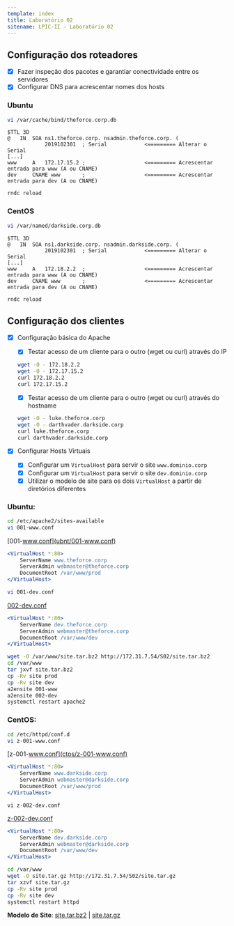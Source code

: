 ```yaml
---
template: index
title: Laboratório 02
sitename: LPIC-II - Laboratório 02
---
```


## Configuração dos roteadores

* [X] Fazer inspeção dos pacotes e garantiar conectividade entre os servidores
* [X] Configurar DNS para acrescentar nomes dos hosts

### Ubuntu

```bash
vi /var/cache/bind/theforce.corp.db
```

```dns
$TTL 3D
@   IN  SOA ns1.theforce.corp. nsadmin.theforce.corp. (
            2019102301  ; Serial            <========= Alterar o Serial
[...]
www     A   172.17.15.2 ;                   <========= Acrescentar entrada para www (A ou CNAME)
dev     CNAME www       ;                   <========= Acrescentar entrada para dev (A ou CNAME)

```

```bash
rndc reload
```

### CentOS

```bash
vi /var/named/darkside.corp.db
```

```dns
$TTL 3D
@   IN  SOA ns1.darkside.corp. nsadmin.darkside.corp. (
            2019102301  ; Serial            <========= Alterar o Serial
[...]
www     A   172.18.2.2  ;                   <========= Acrescentar entrada para www (A ou CNAME)
dev     CNAME www       ;                   <========= Acrescentar entrada para dev (A ou CNAME)

```

```bash
rndc reload
```

## Configuração dos clientes

* [X] Configuração básica do Apache
  * [X] Testar acesso de um cliente para o outro (wget ou curl) através do IP

  ```bash
  wget -O - 172.18.2.2
  wget -O - 172.17.15.2
  curl 172.18.2.2
  curl 172.17.15.2
  ```

  * [X] Testar acesso de um cliente para o outro (wget ou curl) através do hostname

  ```bash
  wget -O - luke.theforce.corp
  wget -O - darthvader.darkside.corp
  curl luke.theforce.corp
  curl darthvader.darkside.corp
  ```

* [X] Configurar Hosts Virtuais
   * [X] Configurar um `VirtualHost` para servir o site `www.dominio.corp`
   * [X] Configurar um `VirtualHost` para servir o site `dev.dominio.corp`
   * [X] Utilizar o modelo de site para os dois `VirtualHost` a partir de diretórios diferentes

### Ubuntu:

```bash
cd /etc/apache2/sites-available
vi 001-www.conf
```

[001-www.conf](ubnt/001-www.conf)
```apache
<VirtualHost *:80>
    ServerName www.theforce.corp
    ServerAdmin webmaster@theforce.corp
    DocumentRoot /var/www/prod
</VirtualHost>
```

```bash
vi 001-dev.conf
```

[002-dev.conf](ubnt/002-dev.conf)
```apache
<VirtualHost *:80>
    ServerName dev.theforce.corp
    ServerAdmin webmaster@theforce.corp
    DocumentRoot /var/www/dev
</VirtualHost>
```

```bash
wget -O /var/www/site.tar.bz2 http://172.31.7.54/S02/site.tar.bz2
cd /var/www
tar jxvf site.tar.bz2
cp -Rv site prod
cp -Rv site dev
a2ensite 001-www
a2ensite 002-dev
systemctl restart apache2
```

### CentOS:

```bash
cd /etc/httpd/conf.d
vi z-001-www.conf
```

[z-001-www.conf](ctos/z-001-www.conf)
```apache
<VirtualHost *:80>
    ServerName www.darkside.corp
    ServerAdmin webmaster@darkside.corp
    DocumentRoot /var/www/prod
</VirtualHost>
```

```
vi z-002-dev.conf
```

[z-002-dev.conf](ctos/z-002-dev.conf)
```apache
<VirtualHost *:80>
    ServerName dev.darkside.corp
    ServerAdmin webmaster@darkside.corp
    DocumentRoot /var/www/dev
</VirtualHost>
```

```bash
cd /var/www
wget -O site.tar.gz http://172.31.7.54/S02/site.tar.gz
tar xzvf site.tar.gz
cp -Rv site prod
cp -Rv site dev
systemctl restart httpd
```

**Modelo de Site**: [site.tar.bz2](site.tar.bz2) | [site.tar.gz](site.tar.gz)
